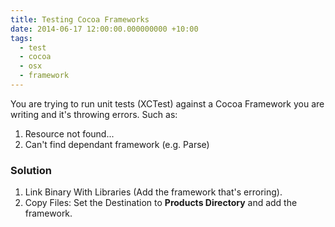 ```yaml
---
title: Testing Cocoa Frameworks
date: 2014-06-17 12:00:00.000000000 +10:00
tags:
  - test
  - cocoa
  - osx
  - framework
---
```


You are trying to run unit tests (XCTest) against a Cocoa Framework you are writing and it's throwing errors. Such as:

1. Resource not found...
2. Can't find dependant framework (e.g. Parse)

### Solution
1. Link Binary With Libraries (Add the framework that's erroring).
2. Copy Files: Set the Destination to **Products Directory** and add the framework.